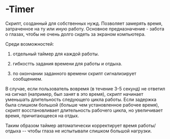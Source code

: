 -Timer
======
Скрипт, созданный для собственных нужд. Позволяет замерять время, затраченное на ту или иную работу.
Основное предназначение  - забота о глазах, чтобы не очень долго сидеть за экраном компьютера.

Среди возможностей:

1) отдельный таймер для каждой работы.

2) гибкостть задания времени для работы и отдыха.

3) по окончании заданного времени скрипт сигнализирует сообщением.

В случае, если пользователь вовремя (в течение 3-5 секунд) не ответил на сигнал (например, был занят в это время), скрипт начинает уменьшать длительность следующего цикла работы. Если задержка была слишком большой (больше чем установленное рабочее время), скрипт восстановливает длительность рабочего цикла, но увеличивает время, причитающееся на отдых.

Таким образом таймер автоматически корректирует время работы/отдыха -- чтобы глаза не испытывали слишком большой нагрузки.
